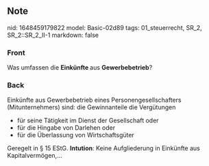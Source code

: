 ## Note
nid: 1648459179822
model: Basic-02d89
tags: 01_steuerrecht, SR_2, SR_2::SR_2_II-1
markdown: false

### Front
Was umfassen die <b>Einkünfte </b>aus <b>Gewerbebetrieb</b>?

### Back
Einkünfte aus Gewerbebetrieb eines Personengesellschafters
(Mitunternehmers) sind: die Gewinnanteile die Vergütungen
<ul>
  <li>für seine Tätigkeit im Dienst der Gesellschaft oder
  <li>für die Hingabe von Darlehen oder
  <li>für die Überlassung von Wirtschaftsgüter
</ul>Geregelt in § 15 EStG. <b>Intution</b>: Keine Aufgliederung in
Einkünfte aus Kapitalvermögen,...
